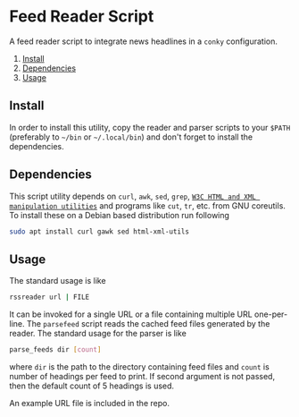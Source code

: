 # Feed Reader Script

A feed reader script to integrate news headlines in a `conky` configuration.



1. [Install](#install)
2. [Dependencies](#dependencies)
3. [Usage](#usage)

## Install

In order to install this utility, copy the reader and parser scripts to your `$PATH` (preferably to `~/bin` or `~/.local/bin`) and don't forget to install the dependencies.

## Dependencies

This script utility depends on `curl`, `awk`, `sed`, `grep`, [`W3C HTML and XML manipulation utilities`](https://www.w3.org/Tools/HTML-XML-utils/README) and programs like `cut`, `tr`, etc. from GNU coreutils. To install these on a Debian based distribution run following

```sh
sudo apt install curl gawk sed html-xml-utils
```



## Usage

The standard usage is like

```sh
rssreader url | FILE
```

It can be invoked for a single URL or a file containing multiple URL one-per-line. The `parsefeed` script reads the cached feed files generated by the reader. The standard usage for the parser is like

```sh
parse_feeds dir [count]
```

where `dir` is the path to the directory containing feed files and `count` is number of headings per feed to print. If second argument is not passed, then the default count of 5 headings is used.

An example URL file is included in the repo.

